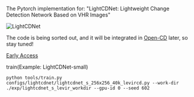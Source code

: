 The Pytorch implementation for: "LightCDNet: Lightweight Change Detection Network Based on VHR Images"

![LightCDNet](https://github.com/NightSongs/LightCDNet/assets/73015485/93b8171f-4d12-4232-af3b-a5452c50b4e4)

The code is being sorted out, and it will be integrated in [Open-CD](https://github.com/likyoo/open-cd/tree/main) later, so stay tuned!

[Early Access](https://ieeexplore.ieee.org/document/10214556)

train(Example: LightCDNet-small)
```
python tools/train.py configs/lightcdnet/lightcdnet_s_256x256_40k_levircd.py --work-dir ./exp/lightcdnet_s_levir_workdir --gpu-id 0 --seed 602
```
